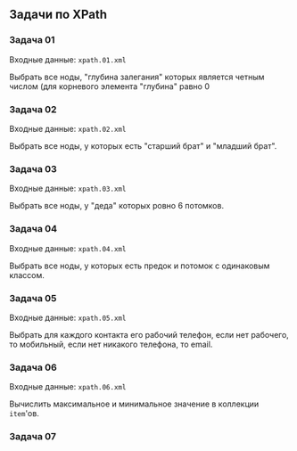 ## Задачи по XPath

### Задача 01

Входные данные: `xpath.01.xml`

Выбрать все ноды, "глубина залегания" которых является четным числом
(для корневого элемента "глубина" равно 0

### Задача 02

Входные данные: `xpath.02.xml`

Выбрать все ноды, у которых есть "старший брат" и "младший брат".

### Задача 03

Входные данные: `xpath.03.xml`

Выбрать все ноды, у "деда" которых ровно 6 потомков.

### Задача 04

Входные данные: `xpath.04.xml`

Выбрать все ноды, у которых есть предок и потомок с одинаковым классом.

### Задача 05

Входные данные: `xpath.05.xml`

Выбрать для каждого контакта его рабочий телефон, если нет рабочего, то мобильный,
если нет никакого телефона, то email.

### Задача 06

Входные данные: `xpath.06.xml`

Вычислить максимальное и минимальное значение в коллекции `item`'ов.

### Задача 07


